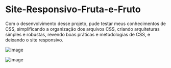 # Site-Responsivo-Fruta-e-Fruto
 
Com o desenvolvimento desse projeto, pude testar meus conhecimentos de CSS, simplificando a organização dos arquivos CSS, criando arquiteturas simples e robustas, revendo boas práticas e metodologias de CSS, e deixando o site responsivo.

![image](https://user-images.githubusercontent.com/85269068/155542315-6c5cae4e-932b-496c-81d1-f981bfadff70.png)

![image](https://user-images.githubusercontent.com/85269068/155542414-1a1b0cb6-0a90-48da-88d1-291a68d3a606.png)
